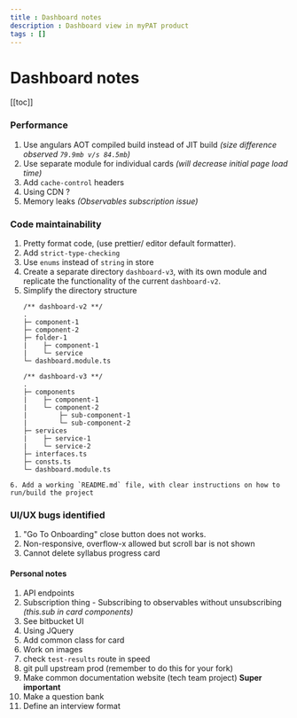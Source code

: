 ```yaml
---
title : Dashboard notes
description : Dashboard view in myPAT product
tags : []
---
```


# Dashboard notes

[[toc]]

<!-- 
### Problems that can be solved
1. Collect metrics, usage data and raise events from google analytics on UI
3.  Tests are only truthy
4.  Can't do anything about rest of the code.
5.  **Using JQuery** - Used in components beyond the scope of `dashboard`. 
6.  -->

### Performance
   1. Use angulars AOT compiled build instead of JIT build _(size difference observed `79.9mb v/s 84.5mb`)_
   2. Use separate module for individual cards _(will decrease initial page load time)_
   3. Add `cache-control` headers <Badge text="server-side" type="warn"/>
   4. Using CDN ? <Badge text="server-side" type="warn"/>
   5. Memory leaks _(Observables subscription issue)_
### Code maintainability
   1. Pretty format code, (use prettier/ editor default formatter).
   2. Add `strict-type-checking`
   3. Use `enums` instead of `string` in store
   4. Create a separate directory `dashboard-v3`, with its own module and replicate the functionality of the current `dashboard-v2`.
   5. Simplify the directory structure
        ```
        /** dashboard-v2 **/
        .
        ├─ component-1
        ├─ component-2
        ├─ folder-1
        |    ├─ component-1
        |    └─ service
        └─ dashboard.module.ts
        ```
        ```
        /** dashboard-v3 **/
        .
        ├─ components
        |    ├─ component-1
        |    └─ component-2
        |        ├─ sub-component-1
        |        └─ sub-component-2
        ├─ services
        |    ├─ service-1
        |    └─ service-2
        ├─ interfaces.ts
        ├─ consts.ts
        └─ dashboard.module.ts
        ```
    6. Add a working `README.md` file, with clear instructions on how to run/build the project
### UI/UX bugs identified
   1. "Go To Onboarding" close button does not works.
   2. Non-responsive, overflow-x allowed but scroll bar is not shown
   3. Cannot delete syllabus progress card




#### Personal notes
1. API endpoints
2. Subscription thing - Subscribing to observables without unsubscribing _(this.sub in card components)_
3. See bitbucket UI
4. Using JQuery
5. Add common class for card
6. Work on images
7. check `test-results` route in speed
8. git pull upstream prod (remember to do this for your fork)
9. Make common documentation website (tech team project) **Super important**
10. Make a question bank
11. Define an interview format
